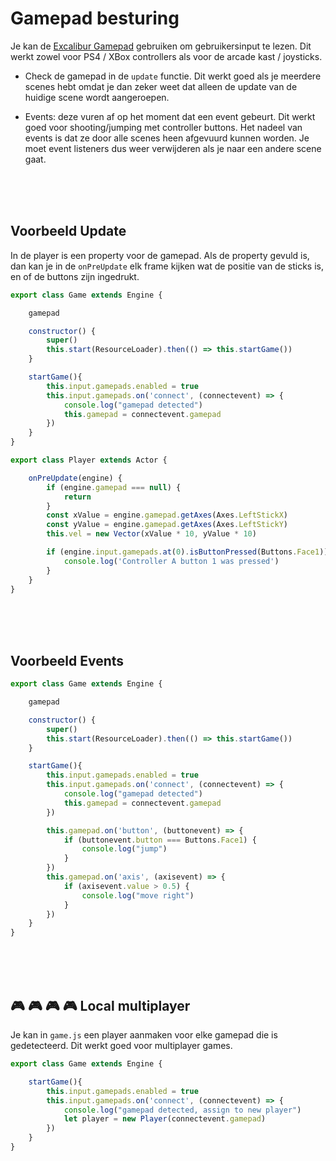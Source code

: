# Gamepad besturing

Je kan de [Excalibur Gamepad](https://excaliburjs.com/docs/gamepad) gebruiken om gebruikersinput te lezen. Dit werkt zowel voor PS4 / XBox controllers als voor de arcade kast / joysticks.

- Check de gamepad in de `update` functie. Dit werkt goed als je meerdere scenes hebt omdat je dan zeker weet dat alleen de update van de huidige scene wordt aangeroepen.

- Events: deze vuren af op het moment dat een event gebeurt. Dit werkt goed voor shooting/jumping met controller buttons. Het nadeel van events is dat ze door alle scenes heen afgevuurd kunnen worden. Je moet event listeners dus weer verwijderen als je naar een andere scene gaat.


<br><br><br>


## Voorbeeld Update

In de player is een property voor de gamepad. Als de property gevuld is, dan kan je in de `onPreUpdate` elk frame kijken wat de positie van de sticks is, en of de buttons zijn ingedrukt.

```javascript
export class Game extends Engine {

    gamepad

    constructor() {
        super()
        this.start(ResourceLoader).then(() => this.startGame())
    }

    startGame(){
        this.input.gamepads.enabled = true
        this.input.gamepads.on('connect', (connectevent) => {
            console.log("gamepad detected")
            this.gamepad = connectevent.gamepad
        })
    }
}
```

```javascript
export class Player extends Actor {

    onPreUpdate(engine) {
        if (engine.gamepad === null) {
            return
        }
        const xValue = engine.gamepad.getAxes(Axes.LeftStickX)
        const yValue = engine.gamepad.getAxes(Axes.LeftStickY)
        this.vel = new Vector(xValue * 10, yValue * 10)

        if (engine.input.gamepads.at(0).isButtonPressed(Buttons.Face1)) {
            console.log('Controller A button 1 was pressed')
        }
    }
}
```

<br>
<Br>
<br>


## Voorbeeld Events

```javascript
export class Game extends Engine {

    gamepad

    constructor() {
        super()
        this.start(ResourceLoader).then(() => this.startGame())
    }

    startGame(){
        this.input.gamepads.enabled = true
        this.input.gamepads.on('connect', (connectevent) => {
            console.log("gamepad detected")
            this.gamepad = connectevent.gamepad
        })

        this.gamepad.on('button', (buttonevent) => {
            if (buttonevent.button === Buttons.Face1) {
                console.log("jump")
            }
        })
        this.gamepad.on('axis', (axisevent) => {
            if (axisevent.value > 0.5) {
                console.log("move right")
            }
        })
    }
}
```

<br><br><br>

## 🎮 🎮 🎮 🎮 Local multiplayer

Je kan in `game.js` een player aanmaken voor elke gamepad die is gedetecteerd. Dit werkt goed voor multiplayer games. 

```javascript
export class Game extends Engine {

    startGame(){
        this.input.gamepads.enabled = true
        this.input.gamepads.on('connect', (connectevent) => {
            console.log("gamepad detected, assign to new player")
            let player = new Player(connectevent.gamepad)
        })
    }
}
```